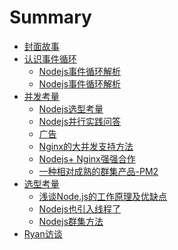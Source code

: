 # Summary
* [封面故事](doc/story.md)
* [认识事件循环]()
	* [Nodejs事件循环解析](doc/understandingeventloop.md)
	* [Nodejs事件循环解析](doc/understandingeventloop.md)
* [并发考量]()
	* [Nodejs选型考量](doc/nodejssel.md)
	* [Nodejs并行实践问答](doc/concurrent.md)
	* [广告](ad/vuebook.md)
	* [Nginx的大并发支持方法](doc/Nginxway.md)
	* [Nodejs+ Nginx强强合作](doc/nginxnode.md)
	* [一种相对成熟的群集产品-PM2](doc/pm2.md)
* [选型考量]()
	* [浅谈Node.js的工作原理及优缺点](doc/nodeprincle.md)
	* [Nodejs也引入线程了](doc/thread.md)
	* [Nodejs群集方法](doc/cluster.md)
* [Ryan访谈](doc/maker.md)
